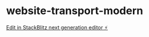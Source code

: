 # website-transport-modern

[Edit in StackBlitz next generation editor ⚡️](https://stackblitz.com/~/github.com/UlisesMendozaOlvera/website-transport-modern)